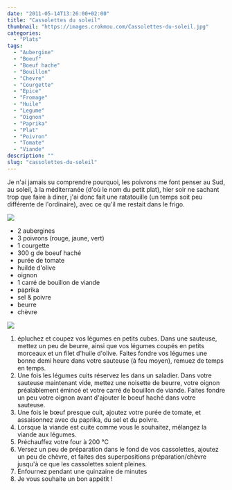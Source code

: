 ```yaml
---
date: "2011-05-14T13:26:00+02:00"
title: "Cassolettes du soleil"
thumbnail: "https://images.crokmou.com/Cassolettes-du-soleil.jpg"
categories:
  - "Plats"
tags:
  - "Aubergine"
  - "Boeuf"
  - "Boeuf hache"
  - "Bouillon"
  - "Chevre"
  - "Courgette"
  - "Epice"
  - "Fromage"
  - "Huile"
  - "Legume"
  - "Oignon"
  - "Paprika"
  - "Plat"
  - "Poivron"
  - "Tomate"
  - "Viande"
description: ""
slug: "cassolettes-du-soleil"
---
```


Je n'ai jamais su comprendre pourquoi, les poivrons me font penser au Sud, au soleil, à la méditerranée (d'où le nom du petit plat), hier soir ne sachant trop que faire à diner, j'ai donc fait une ratatouille (un temps soit peu différente de l'ordinaire), avec ce qu'il me restait dans le frigo.

[![](http://3.bp.blogspot.com/-8PERTg6-dvE/TbWSZG7U0CI/AAAAAAAAAE0/LNKUDHmrLHw/s320/4pers.jpg)](http://3.bp.blogspot.com/-8PERTg6-dvE/TbWSZG7U0CI/AAAAAAAAAE0/LNKUDHmrLHw/s1600/4pers.jpg)

*   2 aubergines
*   3 poivrons (rouge, jaune, vert)
*   1 courgette
*   300 g de boeuf haché
*   purée de tomate
*   huilde d'olive
*   oignon
*   1 carré de bouillon de viande
*   paprika
*   sel & poivre
*   beurre 
*   chèvre

[![](http://4.bp.blogspot.com/-jD2raKy-t_w/Tabb3lV3eGI/AAAAAAAAAEk/G2RYajmhinM/s320/preparation.jpg)](http://4.bp.blogspot.com/-jD2raKy-t_w/Tabb3lV3eGI/AAAAAAAAAEk/G2RYajmhinM/s1600/preparation.jpg)

1.  épluchez et coupez vos légumes en petits cubes. Dans une sauteuse, mettez un peu de beurre, ainsi que vos légumes coupés en petits morceaux et un filet d'huile d'olive. Faites fondre vos légumes une bonne demi heure dans votre sauteuse (à feu moyen), remuez de temps en temps.
2.  Une fois les légumes cuits réservez les dans un saladier. Dans votre sauteuse maintenant vide, mettez une noisette de beurre, votre oignon préalablement émincé et votre carré de bouillon de viande. Faites fondre un peu votre oignon avant d'ajouter le boeuf haché dans votre sauteuse. 
3.  Une fois le bœuf presque cuit, ajoutez votre purée de tomate, et assaisonnez avec du paprika, du sel et du poivre.
4.  Lorsque la viande est cuite comme vous le souhaitez, mélangez la viande aux légumes.
5.  Préchauffez votre four à 200 °C
6.  Versez un peu de préparation dans le fond de vos cassolettes, ajoutez un peu de chèvre, et faites des superpositions préparation/chèvre jusqu'à ce que les cassolettes soient pleines.
7.  Enfournez pendant une quinzaine de minutes
8.  Je vous souhaite un bon appétit !